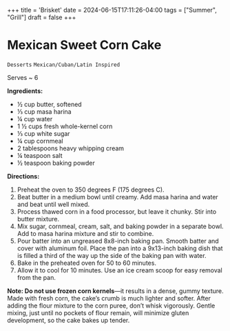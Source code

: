 +++
title = 'Brisket'
date = 2024-06-15T17:11:26-04:00
tags = ["Summer", "Grill"]
draft = false
+++
# Mexican Sweet Corn Cake

`Desserts` `Mexican/Cuban/Latin Inspired`

Serves ~ 6

**Ingredients:**

- ½ cup butter, softened
- ⅓ cup masa harina
- ¼ cup water
- 1 ½ cups fresh whole-kernel corn
- ⅓ cup white sugar
- ¼ cup cornmeal
- 2 tablespoons heavy whipping cream
- ¼ teaspoon salt
- ½ teaspoon baking powder

**Directions:**

1. Preheat the oven to 350 degrees F (175 degrees C).
2. Beat butter in a medium bowl until creamy. Add masa harina and water and beat until well mixed.
3. Process thawed corn in a food processor, but leave it chunky. Stir into butter mixture.
4. Mix sugar, cornmeal, cream, salt, and baking powder in a separate bowl. Add to masa harina mixture and stir to combine.
5. Pour batter into an ungreased 8x8-inch baking pan. Smooth batter and cover with aluminum foil. Place the pan into a 9x13-inch baking dish that is filled a third of the way up the side of the baking pan with water.
6. Bake in the preheated oven for 50 to 60 minutes.
7. Allow it to cool for 10 minutes. Use an ice cream scoop for easy removal from the pan.

**Note: Do not use frozen corn kernels**—it results in a dense, gummy texture. Made with fresh corn, the cake’s crumb is much lighter and softer. After adding the flour mixture to the corn puree, don’t whisk vigorously. Gentle mixing, just until no pockets of flour remain, will minimize gluten development, so the cake bakes up tender.

